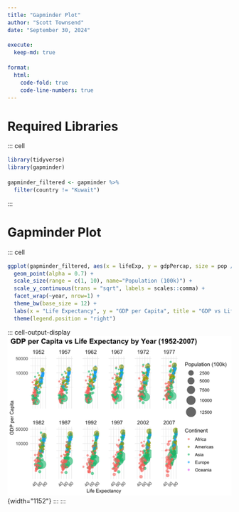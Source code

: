 ```yaml
---
title: "Gapminder Plot"
author: "Scott Townsend"
date: "September 30, 2024"

execute:
  keep-md: true

format:
  html:
    code-fold: true
    code-line-numbers: true
---
```


# Required Libraries

::: cell
``` {.r .cell-code}
library(tidyverse)
library(gapminder)

gapminder_filtered <- gapminder %>% 
  filter(country != "Kuwait")
```
:::

# Gapminder Plot

::: cell
``` {.r .cell-code}
ggplot(gapminder_filtered, aes(x = lifeExp, y = gdpPercap, size = pop / 100000, color = continent)) +
  geom_point(alpha = 0.7) +
  scale_size(range = c(1, 10), name="Population (100k)") +
  scale_y_continuous(trans = "sqrt", labels = scales::comma) + 
  facet_wrap(~year, nrow=1) +
  theme_bw(base_size = 12) +
  labs(x = "Life Expectancy", y = "GDP per Capita", title = "GDP vs Life Expectancy") +
  theme(legend.position = "right")
```

::: cell-output-display
![](Gapminder_files/figure-html/unnamed-chunk-2-1.png){width="1152"}
:::
:::
